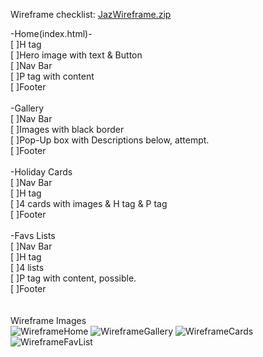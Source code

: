 
Wireframe checklist:
[JazWireframe.zip](https://github.com/user-attachments/files/16243080/JazWireframe.zip)

-Home(index.html)-<br>
[ ]H tag<br>
[ ]Hero image with text & Button<br>
[ ]Nav Bar<br>
[ ]P tag with content<br>
[ ]Footer<br>
<br>
-Gallery<br>
[ ]Nav Bar<br>
[ ]Images with black border<br>
[ ]Pop-Up box with Descriptions below, attempt.<br>
[ ]Footer<br>
<br>
-Holiday Cards<br>
[ ]Nav Bar<br>
[ ]H tag<br>
[ ]4 cards with images & H tag & P tag<br>
[ ]Footer<br>
<br>
-Favs Lists<br>
[ ]Nav Bar<br>
[ ]H tag<br>
[ ]4 lists<br>
[ ]P tag with content, possible.<br>
[ ]Footer<br>
<br><br>
Wireframe Images
<br>
![WireframeHome](https://github.com/user-attachments/assets/5b8318ab-5058-481d-877b-b6da07ddb721)
![WireframeGallery](https://github.com/user-attachments/assets/5334c284-c667-4a54-80a9-fb3f9c2deb60)
![WireframeCards](https://github.com/user-attachments/assets/070ded07-acb1-40dd-9720-268ac06284d8)
![WireframeFavList](https://github.com/user-attachments/assets/956d071b-fad2-47f0-85c9-f96163698b72)
